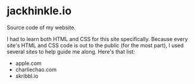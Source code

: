 # jackhinkle.io
Source code of my website.

I had to learn both HTML and CSS for this site specifically. Because every site's HTML and CSS code is out to the public (for the most part), I used several sites to help guide me along. Here's that list:

- apple.com
- charliechao.com
- skribbl.io
